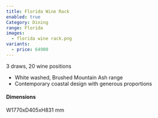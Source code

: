 ```yaml
---
title: Florida Wine Rack
enabled: true
Category: Dining
range: Florida
images:
  - florida wine rack.png
variants:
  - price: 64900
---
```


3 draws, 20 wine positions

* White washed, Brushed Mountain Ash range
* Contemporary coastal design with generous proportions

#### Dimensions

W1770xD405xH831 mm
